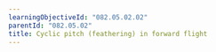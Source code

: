 ```yaml
---
learningObjectiveId: "082.05.02.02"
parentId: "082.05.02"
title: Cyclic pitch (feathering) in forward flight
---
```

